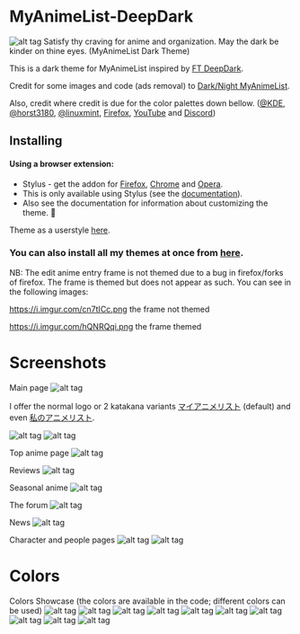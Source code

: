 # MyAnimeList-DeepDark
![alt tag](./Images/MAL%20-%20DeepDark.png)
Satisfy thy craving for anime and organization. May the dark be kinder on thine eyes. (MyAnimeList Dark Theme)

This is a dark theme for MyAnimeList inspired by [FT DeepDark](https://addons.mozilla.org/en-US/firefox/addon/ft-deepdark/?src=search).

Credit for some images and code (ads removal) to [Dark/Night MyAnimeList](https://userstyles.org/styles/120493/dark-night-myanimelist).

Also, credit where credit is due for the color palettes down bellow. ([@KDE](https://github.com/KDE), [@horst3180](https://github.com/horst3180), [@linuxmint](https://github.com/linuxmint), [Firefox](https://www.mozilla.org/en-US/firefox/new/), [YouTube](https://www.youtube.com/) and [Discord](https://discordapp.com/))

## Installing

#### Using a browser extension:
* Stylus - get the addon for [Firefox](https://addons.mozilla.org/en-US/firefox/addon/styl-us/), [Chrome](https://chrome.google.com/webstore/detail/stylus/clngdbkpkpeebahjckkjfobafhncgmne) and [Opera](https://addons.opera.com/en-gb/extensions/details/stylus/).
* This is only available using Stylus (see the [documentation](https://github.com/openstyles/stylus/wiki/Usercss)).
* Also see the documentation for information about customizing the theme. :tada:

Theme as a userstyle [here](https://userstyles.org/styles/146429/myanimelist-deepdark).

### **You can also install all my themes at once from [here](https://gitlab.com/RaitaroH/Import-All-Deepdark).**

NB: The edit anime entry frame is not themed due to a bug in firefox/forks of firefox. The frame is themed but does not appear as such. You can see in the following images: 

https://i.imgur.com/cn7tICc.png the frame not themed

https://i.imgur.com/hQNRQqi.png the frame themed

# Screenshots
Main page
![alt tag](./Images/Page.png)

I offer the normal logo or 2 katakana variants [マイアニメリスト](./Images/logo_katakana.png) (default) and even [私のアニメリスト](./Images/logo_katakana_V2.png).

![alt tag](./Images/Logo1.png)
![alt tag](./Images/Logo2.png)

Top anime page
![alt tag](./Images/Top.png)

Reviews
![alt tag](./Images/Reviews.png)

Seasonal anime
![alt tag](./Images/Seasonal.png)

The forum
![alt tag](./Images/Forum.png)

News
![alt tag](./Images/News.png)

Character and people pages
![alt tag](./Images/Characters.png)
![alt tag](./Images/People.png)

# Colors
Colors Showcase (the colors are available in the code; different colors can be used)
![alt tag](./Images/ArcDarkColors.png)
![alt tag](./Images/BreezeDarkColors.png)
![alt tag](./Images/DeepDarkColors.png)
![alt tag](./Images/DiscordColors.png)
![alt tag](./Images/FirefoxColors.png)
![alt tag](./Images/Firefox57Colors.png)
![alt tag](./Images/Mint-Y-DarkColors.png)
![alt tag](./Images/VertexDarkColors.png)
![alt tag](./Images/YoutubeColors.png)
![alt tag](./Images/9animeColors.png)

